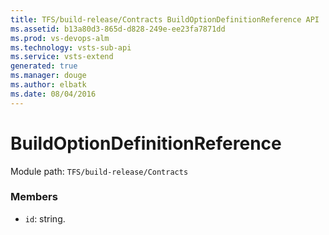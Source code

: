 ```yaml
---
title: TFS/build-release/Contracts BuildOptionDefinitionReference API | Extensions for Visual Studio Team Services
ms.assetid: b13a80d3-865d-d828-249e-ee23fa7871dd
ms.prod: vs-devops-alm
ms.technology: vsts-sub-api
ms.service: vsts-extend
generated: true
ms.manager: douge
ms.author: elbatk
ms.date: 08/04/2016
---
```


# BuildOptionDefinitionReference

Module path: `TFS/build-release/Contracts`


### Members

* `id`: string. 

